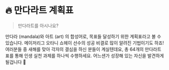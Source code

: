# 🔥 만다라트 계획표

> 만다라트를 아시나요?

만다라 (mandala)와 아트 (art) 의 합성어로, 목표들 달성하기 위한 계획표라고 볼 수 있습니다.
메이저리그 오타니 쇼헤이 선수의 성공 비결로 많이 알려진 기법이기도 하죠!
여러분들 중 새해를 맞아 각자의 결심을 하신 분들이 계실텐데요,
총 64개의 만다라트 표를 통해 인생 실천 과제를 하나씩 수행하세요.
어느샌가 성장해 있는 자신을 발견하게 될겁니다 🌳
